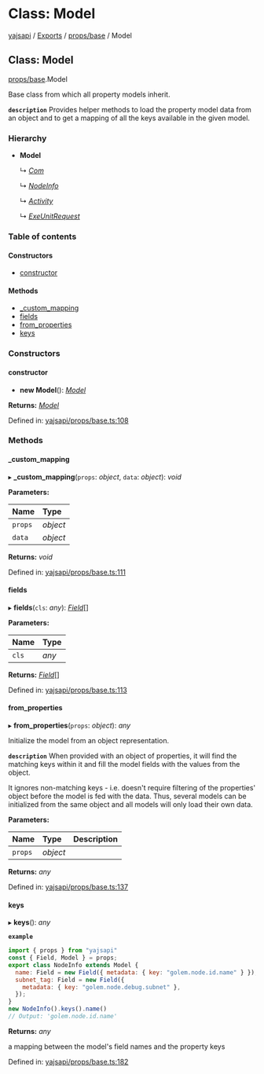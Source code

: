 # Class: Model

[yajsapi](../yajsapi.md) / [Exports](../modules/) / [props/base](../modules/props_base.md) / Model

## Class: Model

[props/base](../modules/props_base.md).Model

Base class from which all property models inherit.

**`description`** Provides helper methods to load the property model data from an object and to get a mapping of all the keys available in the given model.

### Hierarchy

* **Model**

  ↳ [_Com_](props_com.com.md)

  ↳ [_NodeInfo_](props.nodeinfo.md)

  ↳ [_Activity_](props.activity.md)

  ↳ [_ExeUnitRequest_](props_inf.exeunitrequest.md)

### Table of contents

#### Constructors

* [constructor](props_base.model.md#constructor)

#### Methods

* [\_custom\_mapping](props_base.model.md#_custom_mapping)
* [fields](props_base.model.md#fields)
* [from\_properties](props_base.model.md#from_properties)
* [keys](props_base.model.md#keys)

### Constructors

#### constructor

+ **new Model**\(\): [_Model_](props_base.model.md)

**Returns:** [_Model_](props_base.model.md)

Defined in: [yajsapi/props/base.ts:108](https://github.com/golemfactory/yajsapi/blob/289a25a/yajsapi/props/base.ts#L108)

### Methods

#### \_custom\_mapping

▸ **\_custom\_mapping**\(`props`: _object_, `data`: _object_\): _void_

**Parameters:**

| Name | Type |
| :--- | :--- |
| `props` | _object_ |
| `data` | _object_ |

**Returns:** _void_

Defined in: [yajsapi/props/base.ts:111](https://github.com/golemfactory/yajsapi/blob/289a25a/yajsapi/props/base.ts#L111)

#### fields

▸ **fields**\(`cls`: _any_\): [_Field_](props_base.field.md)\[\]

**Parameters:**

| Name | Type |
| :--- | :--- |
| `cls` | _any_ |

**Returns:** [_Field_](props_base.field.md)\[\]

Defined in: [yajsapi/props/base.ts:113](https://github.com/golemfactory/yajsapi/blob/289a25a/yajsapi/props/base.ts#L113)

#### from\_properties

▸ **from\_properties**\(`props`: _object_\): _any_

Initialize the model from an object representation.

**`description`** When provided with an object of properties, it will find the matching keys within it and fill the model fields with the values from the object.

It ignores non-matching keys - i.e. doesn't require filtering of the properties' object before the model is fed with the data. Thus, several models can be initialized from the same object and all models will only load their own data.

**Parameters:**

| Name | Type | Description |
| :--- | :--- | :--- |
| `props` | _object_ |  |

**Returns:** _any_

Defined in: [yajsapi/props/base.ts:137](https://github.com/golemfactory/yajsapi/blob/289a25a/yajsapi/props/base.ts#L137)

#### keys

▸ **keys**\(\): _any_

**`example`**

```javascript
import { props } from "yajsapi"
const { Field, Model } = props;
export class NodeInfo extends Model {
  name: Field = new Field({ metadata: { key: "golem.node.id.name" } });
  subnet_tag: Field = new Field({
    metadata: { key: "golem.node.debug.subnet" },
  });
}
new NodeInfo().keys().name()
// Output: 'golem.node.id.name'
```

**Returns:** _any_

a mapping between the model's field names and the property keys

Defined in: [yajsapi/props/base.ts:182](https://github.com/golemfactory/yajsapi/blob/289a25a/yajsapi/props/base.ts#L182)

